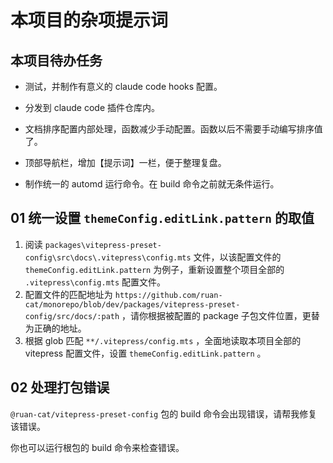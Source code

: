 # 本项目的杂项提示词

## 本项目待办任务

- 测试，并制作有意义的 claude code hooks 配置。
- 分发到 claude code 插件仓库内。

- 文档排序配置内部处理，函数减少手动配置。函数以后不需要手动编写排序值了。
- 顶部导航栏，增加【提示词】一栏，便于整理复盘。

- 制作统一的 automd 运行命令。在 build 命令之前就无条件运行。

## 01 统一设置 `themeConfig.editLink.pattern` 的取值

1. 阅读 `packages\vitepress-preset-config\src\docs\.vitepress\config.mts` 文件，以该配置文件的 `themeConfig.editLink.pattern` 为例子，重新设置整个项目全部的 `.vitepress\config.mts` 配置文件。
2. 配置文件的匹配地址为 `https://github.com/ruan-cat/monorepo/blob/dev/packages/vitepress-preset-config/src/docs/:path` ，请你根据被配置的 package 子包文件位置，更替为正确的地址。
3. 根据 glob 匹配 `**/.vitepress/config.mts` ，全面地读取本项目全部的 vitepress 配置文件，设置 `themeConfig.editLink.pattern` 。

## 02 处理打包错误

`@ruan-cat/vitepress-preset-config` 包的 build 命令会出现错误，请帮我修复该错误。

你也可以运行根包的 build 命令来检查错误。
